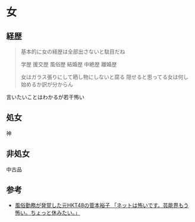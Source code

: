 # 女

## 経歴

> 基本的に女の経歴は全部出さないと駄目だね
>
> 学歴
> 援交歴
> 風俗歴
> 結婚歴
> 中絶歴
> 離婚歴
>
> 女はガラス張りにして晒し物にしないと腐る
> 隠せると思ってる女は何し始めるか訳が分からん

言いたいことはわかるが若干怖い

## 処女

神

## 非処女

中古品

## 参考

- [風俗勤務が発覚した元HKT48の菅本裕子 「ネットは怖いです。芸能界もう怖い。ちょっと休みたい。」](http://hayabusa3.2ch.net/test/read.cgi/news/1401277246/891)
